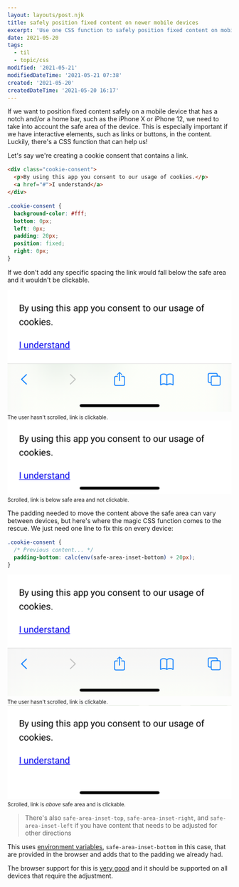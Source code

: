 ```yaml
---
layout: layouts/post.njk
title: safely position fixed content on newer mobile devices
excerpt: 'Use one CSS function to safely position fixed content on mobile devices with notches and home bars'
date: 2021-05-20
tags:
  - til
  - topic/css
modified: '2021-05-21'
modifiedDateTime: '2021-05-21 07:38'
created: '2021-05-20'
createdDateTime: '2021-05-20 16:17'
---
```


If we want to position fixed content safely on a mobile device that has a notch and/or a home bar, such as the iPhone X or iPhone 12, we need to take into account the safe area of the device. This is especially important if we have interactive elements, such as links or buttons, in the content. Luckily, there's a CSS function that can help us!

Let's say we're creating a cookie consent that contains a link.

```html
<div class="cookie-consent">
  <p>By using this app you consent to our usage of cookies.</p>
  <a href="#">I understand</a>
</div>
```

```css
.cookie-consent {
  background-color: #fff;
  bottom: 0px;
  left: 0px;
  padding: 20px;
  position: fixed;
  right: 0px;
}
```

If we don't add any specific spacing the link would fall below the safe area and it wouldn't be clickable.

<div class="flex flex-col items-end mt-8 mb-4 md:flex-row gap-5">
  <div class="flex flex-col items-center">
    <img class="!my-0" alt="User hasn't scrolled and the link is clickable" src="/assets/without-safe-area.png" />
    <small class="block mt-4 text-center text-gray-700 dark:text-gray-400">The user hasn't scrolled, link is clickable.</small>
  </div>
  <div class="flex flex-col items-center">
    <img class="!my-0" alt="User has scrolled and the link is below the safe area and not clickable" src="/assets/without-safe-area-scrolled.png" />
    <small class="block mt-4 text-center text-gray-700 dark:text-gray-400">Scrolled, link is below safe area and not clickable.</small>
  </div>
</div>

The padding needed to move the content above the safe area can vary between devices, but here's where the magic CSS function comes to the rescue. We just need one line to fix this on every device:

```css
.cookie-consent {
  /* Previous content... */
  padding-bottom: calc(env(safe-area-inset-bottom) + 20px);
}
```

<div class="flex flex-col items-end mt-8 mb-4 md:flex-row gap-5">
  <div class="flex flex-col items-center">
    <img class="!my-0" alt="User hasn't scrolled and the link is clickable" src="/assets/with-safe-area.png" />
    <small class="block mt-4 text-center text-gray-700 dark:text-gray-400">The user hasn't scrolled, link is clickable.</small>
  </div>
  <div class="flex flex-col items-center">
    <img class="!my-0" alt="User has scrolled and the link is above the safe area and is clickable" src="/assets/with-safe-area-scrolled.png" />
    <small class="block mt-4 text-center text-gray-700 dark:text-gray-400">Scrolled, link is <em class="font-italic">above</em> safe area and is clickable.</small>
  </div>
</div>

> There's also `safe-area-inset-top`, `safe-area-inset-right`, and `safe-area-inset-left` if you have content that needs to be adjusted for other directions

This uses [environment variables](<https://developer.mozilla.org/en-US/docs/Web/CSS/env()>), `safe-area-inset-bottom` in this case, that are provided in the browser and adds that to the padding we already had.

The browser support for this is [very good](https://caniuse.com/css-env-function) and it should be supported on all devices that require the adjustment.
